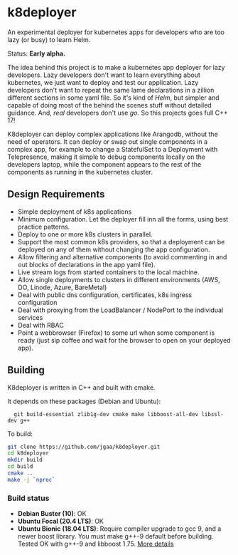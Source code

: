# k8deployer
An experimental deployer for kubernetes apps for developers who are too lazy (or busy) to learn Helm. 

Status: **Early alpha.** 

The idea behind this project is to make a kubernetes app deployer for lazy developers. Lazy developers don't want to learn everything about kubernetes, we just want to deploy and test our application. Lazy developers don't want to repeat the same lame declarations in a zillion different sections in some yaml file. So it's kind of *Helm*, but simpler and capable of doing most of the behind the scenes stuff without detailed guidance. And, *real* developers don't use *go*. So this projects goes full C++ 17!

K8deployer can deploy complex applications like Arangodb, without the need of operators. It can deploy or swap out single components in a complex app, for example to change a StatefulSet to a Deployment with Telepresence, making it simple to debug components locally on the developers laptop, while the component appears to the rest of the components as running in the kubernetes cluster.

## Design Requirements
- Simple deployment of k8s applications
- Minimum configuration. Let the deployer fill inn all the forms, using best practice patterns.
- Deploy to one or more k8s clusters in parallel.
- Support the most common k8s providers, so that a deployment can be deployed on any of them without changing the app configuration.
- Allow filtering and alternative components (to avoid commenting in and out blocks of declarations in the app yaml file).
- Live stream logs from started containers to the local machine.
- Allow single deployments to clusters in different environments (AWS, DO, Linode, Azure, BareMetal)
- Deal with public dns configuration, certificates, k8s ingress configuration
- Deal with proxying from the LoadBalancer / NodePort to the individual services
- Deal with RBAC
- Point a webbrowser (Firefox) to some url when some component is ready (just sip coffee and wait for the browser to open on your deployed app).

## Building

K8deployer is written in C++ and built with cmake.

It depends on these packages (Debian and Ubuntu):
```
  git build-essential zlib1g-dev cmake make libboost-all-dev libssl-dev g++
```

To build:
```sh
git clone https://github.com/jgaa/k8deployer.git
cd k8deployer
mkdir build
cd build
cmake ..
make -j `nproc`

```

### Build status
- **Debian Buster (10)**: OK
- **Ubuntu Focal (20.4 LTS)**: OK
- **Ubuntu Bionic (18.04 LTS)**: Require compiler upgrade to gcc 9, and a newer boost library. You must make g++-9 default before building. Tested OK with g++-9 and libboost 1.75. [More details](doc/ubuntu-bionic.md)

